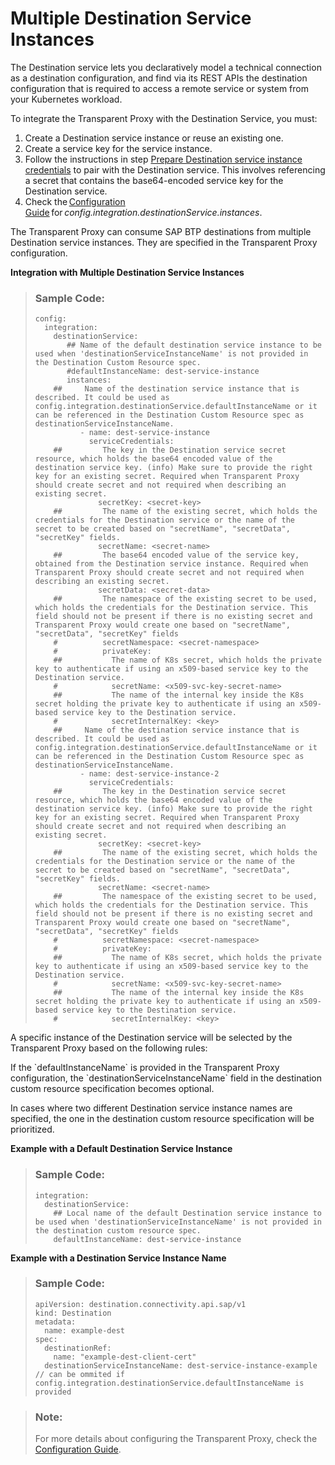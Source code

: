<!-- loio1b1c3b791a9c4adb9120266d64b87cf5 -->

# Multiple Destination Service Instances

The Destination service lets you declaratively model a technical connection as a destination configuration, and find via its REST APIs the destination configuration that is required to access a remote service or system from your Kubernetes workload.

To integrate the Transparent Proxy with the Destination Service, you must:

1.  Create a Destination service instance or reuse an existing one.
2.  Create a service key for the service instance.
3.  Follow the instructions in step [Prepare Destination service instance credentials](destination-service-integration-cd02e5c.md) to pair with the Destination service. This involves referencing a secret that contains the base64-encoded service key for the Destination service.
4.  Check the [Configuration Guide](configuration-guide-2a22cd7.md) for *config.integration.destinationService.instances*.

The Transparent Proxy can consume SAP BTP destinations from multiple Destination service instances. They are specified in the Transparent Proxy configuration.

**Integration with Multiple Destination Service Instances**

> ### Sample Code:  
> ```
> config:
>   integration:
>     destinationService:
>        ## Name of the default destination service instance to be used when 'destinationServiceInstanceName' is not provided in the Destination Custom Resource spec.
>        #defaultInstanceName: dest-service-instance
>        instances:
>     ##     Name of the destination service instance that is described. It could be used as config.integration.destinationService.defaultInstanceName or it can be referenced in the Destination Custom Resource spec as destinationServiceInstanceName.
>           - name: dest-service-instance
>             serviceCredentials:
>     ##         The key in the Destination service secret resource, which holds the base64 encoded value of the destination service key. (info) Make sure to provide the right key for an existing secret. Required when Transparent Proxy should create secret and not required when describing an existing secret.
>               secretKey: <secret-key>
>     ##         The name of the existing secret, which holds the credentials for the Destination service or the name of the secret to be created based on "secretName", "secretData", "secretKey" fields.
>               secretName: <secret-name>
>     ##         The base64 encoded value of the service key, obtained from the Destination service instance. Required when Transparent Proxy should create secret and not required when describing an existing secret.
>               secretData: <secret-data>
>     ##         The namespace of the existing secret to be used, which holds the credentials for the Destination service. This field should not be present if there is no existing secret and Transparent Proxy would create one based on "secretName", "secretData", "secretKey" fields
>     #          secretNamespace: <secret-namespace>
>     #          privateKey:
>     ##           The name of K8s secret, which holds the private key to authenticate if using an x509-based service key to the Destination service.
>     #            secretName: <x509-svc-key-secret-name>
>     ##           The name of the internal key inside the K8s secret holding the private key to authenticate if using an x509-based service key to the Destination service.
>     #            secretInternalKey: <key>
>     ##     Name of the destination service instance that is described. It could be used as config.integration.destinationService.defaultInstanceName or it can be referenced in the Destination Custom Resource spec as destinationServiceInstanceName.
>           - name: dest-service-instance-2
>             serviceCredentials:
>     ##         The key in the Destination service secret resource, which holds the base64 encoded value of the destination service key. (info) Make sure to provide the right key for an existing secret. Required when Transparent Proxy should create secret and not required when describing an existing secret.
>               secretKey: <secret-key>
>     ##         The name of the existing secret, which holds the credentials for the Destination service or the name of the secret to be created based on "secretName", "secretData", "secretKey" fields.
>               secretName: <secret-name>
>     ##         The namespace of the existing secret to be used, which holds the credentials for the Destination service. This field should not be present if there is no existing secret and Transparent Proxy would create one based on "secretName", "secretData", "secretKey" fields
>     #          secretNamespace: <secret-namespace>
>     #          privateKey:
>     ##           The name of K8s secret, which holds the private key to authenticate if using an x509-based service key to the Destination service.
>     #            secretName: <x509-svc-key-secret-name>
>     ##           The name of the internal key inside the K8s secret holding the private key to authenticate if using an x509-based service key to the Destination service.
>     #            secretInternalKey: <key>
> ```

A specific instance of the Destination service will be selected by the Transparent Proxy based on the following rules:

If the \`defaultInstanceName\` is provided in the Transparent Proxy configuration, the \`destinationServiceInstanceName\` field in the destination custom resource specification becomes optional.

In cases where two different Destination service instance names are specified, the one in the destination custom resource specification will be prioritized.

**Example with a Default Destination Service Instance** 

> ### Sample Code:  
> ```
> integration:
>   destinationService:
>     ## Local name of the default Destination service instance to be used when 'destinationServiceInstanceName' is not provided in the destination custom resource spec.
>     defaultInstanceName: dest-service-instance
> ```

**Example with a Destination Service Instance Name** 

> ### Sample Code:  
> ```
> apiVersion: destination.connectivity.api.sap/v1
> kind: Destination
> metadata:
>   name: example-dest
> spec: 
>   destinationRef:
>     name: "example-dest-client-cert"
>   destinationServiceInstanceName: dest-service-instance-example // can be ommited if config.integration.destinationService.defaultInstanceName is provided
> ```

> ### Note:  
> For more details about configuring the Transparent Proxy, check the [Configuration Guide](configuration-guide-2a22cd7.md).

